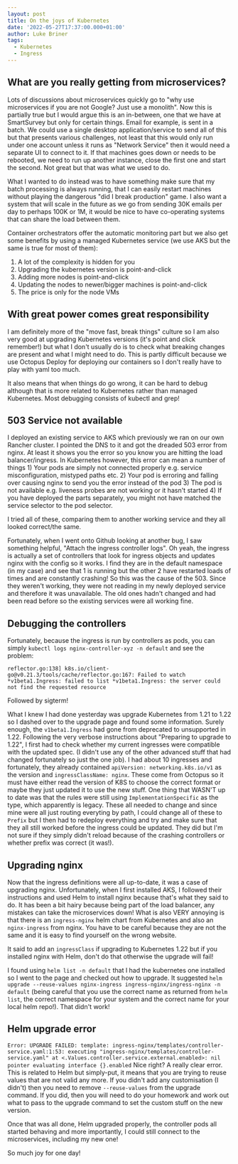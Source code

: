 ```yaml
---
layout: post
title: On the joys of Kubernetes
date: '2022-05-27T17:37:00.000+01:00'
author: Luke Briner
tags: 
  - Kubernetes
  - Ingress
---
```


## What are you really getting from microservices?
Lots of discussions about microservices quickly go to "why use microservices if you are not Google? Just use a monolith". Now this is partially true but I would argue this is an in-between, one that we have at SmartSurvey but only for certain things. Email for example, is sent in a batch. We could use a single desktop application/service to send all of this but that presents various challenges, not least that this would only run under one account unless it runs as "Network Service" then it would need a separate UI to connect to it. If that machines goes down or needs to be rebooted, we need to run up another instance, close the first one and start the second. Not great but that was what we used to do.

What I wanted to do instead was to have something make sure that my batch processing is always running, that I can easily restart machines without playing the dangerous "did I break production" game. I also want a system that will scale in the future as we go from sending 30K emails per day to perhaps 100K or 1M, it would be nice to have co-operating systems that can share the load between them.

Container orchestrators offer the automatic monitoring part but we also get some benefits by using a managed Kubernetes service (we use AKS but the same is true for most of them):

1. A lot of the complexity is hidden for you
1. Upgrading the kubernetes version is point-and-click
1. Adding more nodes is point-and-click
1. Updating the nodes to newer/bigger machines is point-and-click
1. The price is only for the node VMs

## With great power comes great responsibility
I am definitely more of the "move fast, break things" culture so I am also very good at upgrading Kubernetes versions (it's point and click remember!) but what I don't usually do is to check what breaking changes are present and what I might need to do. This is partly difficult because we use Octopus Deploy for deploying our containers so I don't really have to play with yaml too much.

It also means that when things do go wrong, it can be hard to debug although that is more related to Kubernetes rather than managed Kubernetes. Most debugging consists of kubectl and grep!

## 503 Service not available
I deployed an existing service to AKS which previously we ran on our own Rancher cluster. I pointed the DNS to it and got the dreaded 503 error from nginx. At least it shows you the error so you know you are hitting the load balancer/ingress. In Kubernetes however, this error can mean a number of things 1) Your pods are simply not connected properly e.g. service misconfiguration, mistyped paths etc. 2) Your pod is erroring and falling over causing nginx to send you the error instead of the pod 3) The pod is not available e.g. liveness probes are not working or it hasn't started 4) If you have deployed the parts separately, you might not have matched the service selector to the pod selector.

I tried all of these, comparing them to another working service and they all looked correct/the same.

Fortunately, when I went onto Github looking at another bug, I saw something helpful, "Attach the ingress controller logs". Oh yeah, the ingress is actually a set of controllers that look for ingress objects and updates nginx with the config so it works. I find they are in the default namespace (in my case) and see that 1 is running but the other 2 have restarted loads of times and are constantly crashing! So this was the cause of the 503. Since they weren't working, they were not reading in my newly deployed service and therefore it was unavailable. The old ones hadn't changed and had been read before so the existing services were all working fine.

## Debugging the controllers
Fortunately, because the ingress is run by controllers as pods, you can simply `kubectl logs nginx-controller-xyz -n default` and see the problem: 

```reflector.go:138] k8s.io/client-go@v0.21.3/tools/cache/reflector.go:167: Failed to watch *v1beta1.Ingress: failed to list *v1beta1.Ingress: the server could not find the requested resource```

Followed by sigterm!

What I knew I had done yesterday was upgrade Kubernetes from 1.21 to 1.22 so I dashed over to the upgrade page and found some information. Surely enough, the `v1beta1.Ingress` had gone from deprecated to unsupported in 1.22. Following the very verbose instructions about "Preparing to upgrade to 1.22", I first had to check whether my current ingresses were compatible with the updated spec. (I didn't use any of the other advanced stuff that had changed fortunately so just the one job). I had about 10 ingresses and fortunately, they already contained `apiVersion: networking.k8s.io/v1` as the version and `ingressClassName: nginx`. These come from Octopus so it must have either read the version of K8S to choose the correct format or maybe they just updated it to use the new stuff. One thing that WASN'T up to date was that the rules were still using `ImplementationSpecific` as the type, which apparently is legacy. These all needed to change and since mine were all just routing everyting by path, I could change all of these to `Prefix` but I then had to redeploy everything and try and make sure that they all still worked before the ingress could be updated. They did but I'm not sure if they simply didn't reload because of the crashing controllers or whether prefix was correct (it was!).

## Upgrading nginx

Now that the ingress definitions were all up-to-date, it was a case of upgrading nginx. Unfortunately, when I first installed AKS, I followed their instructions and used Helm to install nginx because that's what they said to do. It has been a bit hairy because being part of the load balancer, any mistakes can take the microservices down! What is also VERY annoying is that there is an `ingress-nginx` helm chart from Kubernetes and also an `nginx-ingress` from nginx. You have to be careful because they are not the same and it is easy to find yourself on the wrong website.

It said to add an `ingressClass` if upgrading to Kubernetes 1.22 but if you installed nginx with Helm, don't do that otherwise the upgrade will fail!

I found using `helm list -n default` that I had the kubernetes one installed so I went to the page and checked out how to upgrade. It suggested `helm upgrade --reuse-values nginx-ingress ingress-nginx/ingress-nginx -n default` (being careful that you use the correct name as returned from `helm list`, the correct namespace for your system and the correct name for your local helm repo!). That didn't work!

## Helm upgrade error
`Error: UPGRADE FAILED: template: ingress-nginx/templates/controller-service.yaml:1:53: executing "ingress-nginx/templates/controller-service.yaml" at <.Values.controller.service.external.enabled>: nil pointer evaluating interface {}.enabled` Nice right? A really clear error. This is related to Helm but simply-put, it means that you are trying to reuse values that are not valid any more. If you didn't add any customisation (I didn't) then you need to remove `--reuse-values` from the upgrade command. If you did, then you will need to do your homework and work out what to pass to the upgrade command to set the custom stuff on the new version.

Once that was all done, Helm upgraded properly, the controller pods all started behaving and more importantly, I could still connect to the microservices, including my new one!

So much joy for one day!